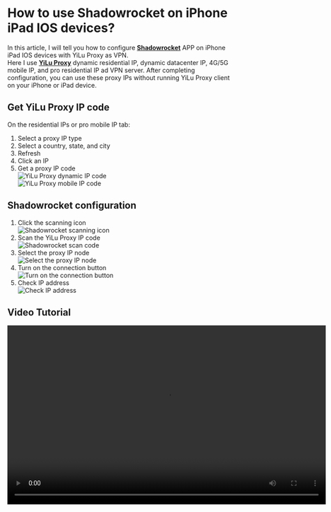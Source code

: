 # How to use Shadowrocket on iPhone iPad IOS devices?
In this article, I will tell you how to configure **[Shadowrocket](https://yilu.us/configuration/how-to-use-shadowrocket-with-yilu-socks5-proxies-in-iphone)** APP on iPhone iPad IOS devices with YiLu Proxy as VPN.  
Here I use **[YiLu Proxy](https://yilu.us)** dynamic residential IP, dynamic datacenter IP, 4G/5G mobile IP, and pro residential IP ad VPN server. After completing configuration, you can use these proxy IPs without running YiLu Proxy client on your iPhone or iPad device.  

## Get YiLu Proxy IP code
On the residential IPs or pro mobile IP tab:
1. Select a proxy IP type  
2. Select a country, state, and city  
3. Refresh  
4. Click an IP  
5. Get a proxy IP code  
![YiLu Proxy dynamic IP code](https://www.imglink.cc/images/2023/04/03/203fcdf53a06a13659b909742ddcb8f8.png "YiLu Proxy dynamic IP code")  
![YiLu Proxy mobile IP code](https://www.imglink.cc/images/2023/04/03/8fc5210d8abaf2cf889cb2413b74a4e6.png "YiLu Proxy mobile IP code")  

## Shadowrocket configuration  
1. Click the scanning icon  
![Shadowrocket scanning icon](https://www.imglink.cc/images/2023/04/03/80c2131c1e73503b9c52b00cc48293d7.png "Shadowrocket scanning icon")  
2. Scan the YiLu Proxy IP code  
![Shadowrocket scan code](https://www.imglink.cc/images/2023/04/03/5ee174c7c6b716d885aa8ff94fb47551.png "Shadowrocket scan code")  
3. Select the proxy IP node  
![Select the proxy IP node](https://www.imglink.cc/images/2023/04/03/dbc50eaf990c66eccf90f2677159eea7.png "Select the proxy IP node")  
4. Turn on the connection button  
![Turn on the connection button](https://www.imglink.cc/images/2023/04/03/e53ef745b836089185c5dd8fe3155c10.png "Turn on the connection button")  
5. Check IP address  
![Check IP address](https://www.imglink.cc/images/2023/04/03/075f309673e9e1bc9f10b6cefa3b0b1c.png "Check IP address")  

## Video Tutorial
<video src="https://www.youtube.com/watch?v=DuIMonJph3c" controls="controls" width="720" height="405"></video>
